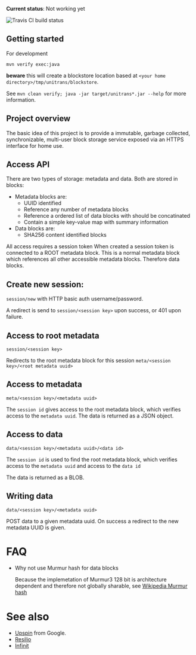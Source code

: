 **Current status**: Not working yet

![Travis CI build status](https://api.travis-ci.org/bneijt/unitrans.svg)

Getting started
---------------
For development

    mvn verify exec:java

**beware** this will create a blockstore location based at `<your home directory>/tmp/unitrans/blockstore`.

See `mvn clean verify; java -jar target/unitrans*.jar --help` for more information.

Project overview
----------------
The basic idea of this project is to provide a immutable, garbage collected, synchronizable,
multi-user block storage service exposed via an HTTPS interface for home use.


Access API
----------
There are two types of storage: metadata and data. Both are stored in blocks:
  - Metadata blocks are:
    - UUID identified
    - Reference any number of metadata blocks
    - Reference a ordered list of data blocks with should be concatinated
    - Contain a simple key-value map with summary information
  - Data blocks are:
    - SHA256 content identified blocks

All access requires a session token
When created a session token is connected to a ROOT metadata block. This is a normal
metadata block which references all other accessible metadata blocks. Therefore data blocks.

Create new session:
-----
`session/new` with HTTP basic auth username/password.

A redirect is send to `session/<session key>` upon success, or 401 upon failure.

Access to root metadata
-----

    session/<session key>
    
Redirects to the root metadata block for this session `meta/<session key>/<root metadata uuid>`

Access to metadata
-----

    meta/<session key>/<metadata uuid>

The `session id` gives access to the root metadata block, which verifies access to the `metadata uuid`.
The data is returned as a JSON object.

Access to data
----

    data/<session key>/<metadata uuid>/<data id>

The `session id` is used to find the root metadata block, which verifies access to the `metadata
uuid` and access to the `data id`

The data is returned as a BLOB.

Writing data
--------

    data/<session key>/<metadata uuid>
   
POST data to a given metadata uuid. On success a redirect to the new metadata UUID is given.

FAQ
====
- Why not use Murmur hash for data blocks
  
  Because the implemetation of Murmur3 128 bit is architecture dependent
  and therefore not globally sharable, see [Wikipedia Murmur hash](https://en.wikipedia.org/wiki/MurmurHash)

See also
========

- [Upspin](https://upspin.io/) from Google.
- [Resilio](https://www.resilio.com/)
- [Infinit](http://infinit.sh/)
